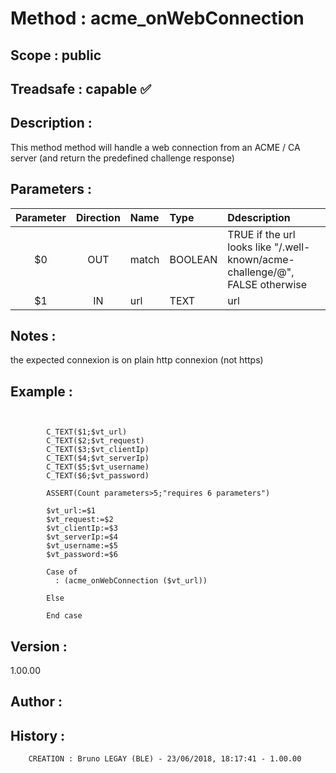 ﻿# **Method :** acme_onWebConnection## **Scope :** public## **Treadsafe :** capable ✅ ## **Description :** This method method will handle a web connection from an ACME / CA server (and return the predefined challenge response)## **Parameters :** | Parameter | Direction | Name | Type | Ddescription | |:----:|:----:|:----|:----|:----| | $0 | OUT | match | BOOLEAN | TRUE if the url looks like "/.well-known/acme-challenge/@", FALSE otherwise | | $1 | IN | url | TEXT | url | ## **Notes :** the expected connexion is on plain http connexion (not https)## **Example :** ```              C_TEXT($1;$vt_url)        C_TEXT($2;$vt_request)        C_TEXT($3;$vt_clientIp)        C_TEXT($4;$vt_serverIp)        C_TEXT($5;$vt_username)        C_TEXT($6;$vt_password)              ASSERT(Count parameters>5;"requires 6 parameters")              $vt_url:=$1        $vt_request:=$2        $vt_clientIp:=$3        $vt_serverIp:=$4        $vt_username:=$5        $vt_password:=$6              Case of           : (acme_onWebConnection ($vt_url))              Else               End case```## **Version :** 1.00.00## **Author :** ## **History :**          CREATION : Bruno LEGAY (BLE) - 23/06/2018, 18:17:41 - 1.00.00